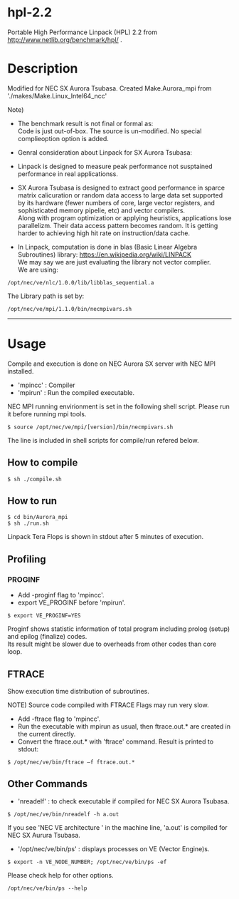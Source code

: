 # hpl-2.2
Portable High Performance Linpack (HPL) 2.2  from <http://www.netlib.org/benchmark/hpl/> .

# Description
Modified for NEC SX Aurora Tsubasa. Created Make.Aurora_mpi from './makes/Make.Linux_Intel64_ncc'

Note) 
* The benchmark result is not final or formal as:  
Code is just out-of-box. The source is un-modified. No special complieoption option is added.

* Genral consideration about Linpack for SX Aurora Tsubasa:
 * Linpack is designed to measure peak performance not susptained performance in real applicationss.
 * SX Aurora Tsubasa is designed to extract good performance in sparce matrix calicuration
or random data access to large data set supported
by its hardware (fewer numbers of core, large vector registers, and sophisticated memory pipelie, etc)
and vector compilers.  
Along with program optimization or applying heuristics, applications lose parallelizm. Their data access pattern becomes random. It is getting harder to achieving high hit rate on instruction/data cache. 
 * In Linpack, computation is done in blas (Basic Linear Algebra Subroutines) library:
 <https://en.wikipedia.org/wiki/LINPACK>   
We may say we are just evaluating the library not vector complier.  
We are using:
```
/opt/nec/ve/nlc/1.0.0/lib/libblas_sequential.a
```
The Library path is set by:
```
/opt/nec/ve/mpi/1.1.0/bin/necmpivars.sh
```

------
# Usage
Compile and execution is done on NEC Aurora SX server with NEC MPI installed.  
* 'mpincc' : Compiler
* 'mpirun' : Run the compiled executable.

NEC MPI running envirionment is set in the following shell script. Please run it before running mpi tools.  
```
$ source /opt/nec/ve/mpi/[version]/bin/necmpivars.sh
```

The line is included in shell scripts for compile/run refered below.

## How to compile
```
$ sh ./compile.sh
```

## How to run
```
$ cd bin/Aurora_mpi
$ sh ./run.sh
```

 Linpack Tera Flops is shown in stdout after 5 minutes of execution.
 
## Profiling
### PROGINF
* Add -proginf flag to 'mpincc'.  
* export VE_PROGINF before 'mpirun'.  

```
$ export VE_PROGINF=YES
```

Proginf shows statistic information of total program including prolog (setup) and epilog (finalize) codes.  
Its result might be slower due to overheads from other codes than core loop.

## FTRACE
Show execution time distribution of subroutines.  

NOTE) Source code compiled with FTRACE Flags may run very slow.  
  
* Add -ftrace flag to 'mpincc'.
* Run the executable with mpirun as usual, then ftrace.out.\* are created in the current directly.  
* Convert the ftrace.out.\* with 'ftrace' command. Result is printed to stdout:

```
$ /opt/nec/ve/bin/ftrace –f ftrace.out.*
```

## Other Commands

* 'nreadelf' : to check executable if compiled for NEC SX Aurora Tsubasa.  

```
$ /opt/nec/ve/bin/nreadelf -h a.out
```


If you see 'NEC VE architecture ' in the machine line, 'a.out' is compiled for NEC SX Aurura Tsubasa.

* '/opt/nec/ve/bin/ps' : displays processes on VE (Vector Engine)s.  

```
$ export -n VE_NODE_NUMBER; /opt/nec/ve/bin/ps -ef
```

Please  check help for other options.

```
/opt/nec/ve/bin/ps --help
```
